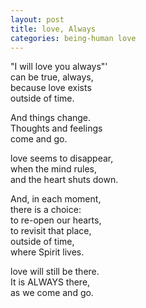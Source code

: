 ```yaml
---
layout: post
title: love, Always
categories: being-human love
---
```


"I will love you always"'  
can be true, always,  
because love exists  
outside of time.

And things change.  
Thoughts and feelings  
come and go.

love seems to disappear,  
when the mind rules,  
and the heart shuts down.

And, in each moment,  
there is a choice:  
to re-open our hearts,  
to revisit that place,  
outside of time,  
where Spirit lives.

love will still be there.  
It is ALWAYS there,  
as we come and go.

